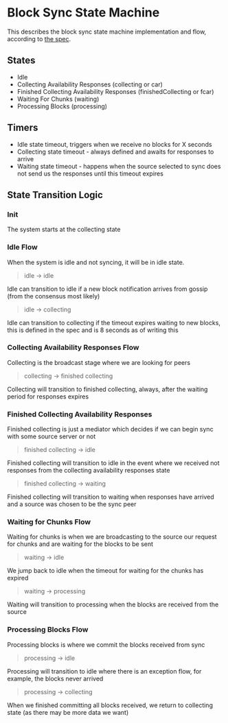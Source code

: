 # Block Sync State Machine

This describes the block sync state machine implementation and flow, according to [the spec](https://github.com/orbs-network/orbs-spec/blob/master/behaviors/services/block-storage.md).

## States

* Idle
* Collecting Availability Responses (collecting or car)
* Finished Collecting Availability Responses (finishedCollecting or fcar)
* Waiting For Chunks (waiting)
* Processing Blocks (processing)

## Timers

* Idle state timeout, triggers when we receive no blocks for X seconds
* Collecting state timeout - always defined and awaits for responses to arrive
* Waiting state timeout - happens when the source selected to sync does not send us the responses until this timeout expires

## State Transition Logic

### Init
The system starts at the collecting state

### Idle Flow
When the system is idle and not syncing, it will be in idle state.

> idle -> idle

Idle can transition to idle if a new block notification arrives from gossip
(from the consensus most likely)

> idle -> collecting

Idle can transition to collecting if the timeout expires waiting to new blocks, this is defined in the spec and is 8 seconds as of writing this

### Collecting Availability Responses Flow
Collecting is the broadcast stage where we are looking for peers

> collecting -> finished collecting

Collecting will transition to finished collecting, always, after the waiting period for responses expires

### Finished Collecting Availability Responses
Finished collecting is just a mediator which decides if we can begin sync with some source server or not

> finished collecting -> idle

Finished collecting will transition to idle in the event where we received not responses from the collecting availability responses state

> finished collecting -> waiting

Finished collecting will transition to waiting when responses have arrived and a source was chosen to be the sync peer

### Waiting for Chunks Flow
Waiting for chunks is when we are broadcasting to the source our request for chunks and are waiting for the blocks to be sent

> waiting -> idle

We jump back to idle when the timeout for waiting for the chunks has expired

> waiting -> processing

Waiting will transition to processing when the blocks are received from the source

### Processing Blocks Flow
Processing blocks is where we commit the blocks received from sync

> processing -> idle

Processing will transition to idle where there is an exception flow, for example, the blocks never arrived

> processing -> collecting

When we finished committing all blocks received, we return to collecting state (as there may be more data we want)
